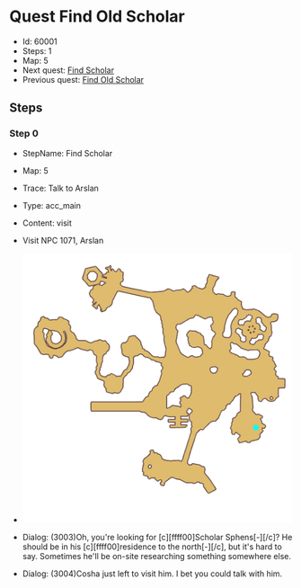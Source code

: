 # Quest Find Old Scholar

- Id: 60001
- Steps: 1
- Map: 5
- Next quest: [Find Scholar](60002.md)
- Previous quest: [Find Old Scholar](60100.md)

## Steps

### Step 0
- StepName:  Find Scholar
- Map:  5
- Trace:  Talk to Arslan
- Type:  acc_main
- Content:  visit
- Visit NPC 1071, Arslan

- ![images/60001_0.png](images/60001_0.png)
- Dialog: (3003)Oh, you're looking for [c][ffff00]Scholar Sphens[-][/c]? He should be in his [c][ffff00]residence to the north[-][/c], but it's hard to say. Sometimes he'll be on-site researching something somewhere else.
- Dialog: (3004)Cosha just left to visit him. I bet you could talk with him.


